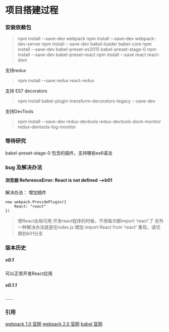 
项目搭建过程
======
### 安装依赖包

> npm install --save-dev webpack
> npm install --save-dev webpack-dev-server
> npm install --save-dev babel-loader babel-core
> npm install --save-dev babel-preset-es2015 babel-preset-stage-0
> npm install --save-dev babel-preset-react
> npm install --save react react-dom

支持redux
> npm install --save redux react-redux

支持 ES7 decorators
> npm install babel-plugin-transform-decorators-legacy --save-dev

支持DevTools
> npm install --save-dev redux-devtools redux-devtools-dock-monitor redux-devtools-log-monitor

### 等待研究
babel-preset-stage-0 包含的插件，支持哪些es6语法

### bug 及解决办法
#### 浏览器 ReferenceError: React is not defined -->b01
解决办法：
增加插件  
```  
new webpack.ProvidePlugin({
    React: "react"
})
```
> 使React全局可用 开发react程序的时候，不用每次都import 'react'了
> 另外一种解决办法就是在index.js 增加 import React from 'react'
> 重现，请切换到b01分支

### 版本历史
##### v0.1 
可以正常开发React应用  
##### v0.1.1
......  


### 引用
[webpack 1.0 官网](https://webpack.github.io/)
[webpack 2.0 官网](https://webpack.js.org/)
[babel 官网](https://babeljs.io/)